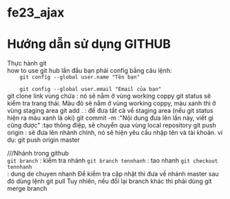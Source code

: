 # fe23_ajax

<h1>Hướng dẫn sử dụng GITHUB</h1>
Thực hành git <br/>
how to use git hub
lần đầu bạn phải config bằng câu lệnh: 
<code>
    git config --global user.name "Tên bạn"  <br/>
    git config --global user.email "Email của bạn"
</code>
git clone link vùng chứa : nó sẽ nằm ở vùng working coppy
git status sẽ kiểm tra trang thái. Màu đỏ sẽ nằm ở vùng working coppy, màu xanh thì ở vùng staging area
git add . : để đưa tất cả về staging area (nếu git status hiện ra màu xanh là oki)
git commit -m :"Nội dung đưa lên lần này, viết gì cũng được" :tạo thông điệp, sẽ chuyển qua vùng local repository
git push origin <ten nhanh>: sẽ đưa lên nhánh chính, nó sẽ hiện yêu cầu nhập tên và tài khoản. ví dụ: git push origin master

///Nhánh trong github <br/>
<code>git branch</code> : kiểm tra nhánh
<code>git branch tennhanh</code> : tao nhanh
<code>git checkout tennhanh </code>: dung de chuyen nhanh
Để kiểm tra cập nhật thì đưa về nhánh master sau đó dùng lệnh git pull
Tuy nhiên, nếu đổi lại branch khác thì phải dùng git merge branch
